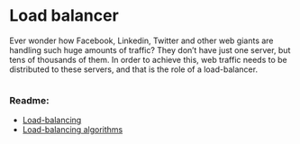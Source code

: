 # Load balancer

Ever wonder how Facebook, Linkedin, Twitter and other web giants are handling such huge amounts of traffic? They don’t have just one server, but tens of thousands of them. In order to achieve this, web traffic needs to be distributed to these servers, and that is the role of a load-balancer.

<img src="">

### Readme:

* [Load-balancing](https://www.thegeekstuff.com/2016/01/load-balancer-intro/)
* [Load-balancing algorithms](https://community.f5.com/t5/technical-articles/intro-to-load-balancing-for-developers-the-algorithms/ta-p/273759)
